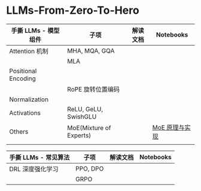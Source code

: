# LLMs-From-Zero-To-Hero


| 手撕 LLMs - 模型组件 | 子项                    | 解读文档 | Notebooks                                 |
| -------------------- | ----------------------- | -------- | ----------------------------------------- |
| Attention 机制       | MHA, MQA, GQA           |          |                                           |
|                      | MLA                     |          |                                           |
| Positional Encoding  |                         |          |                                           |
|                      | RoPE 旋转位置编码       |          |                                           |
| Normalization        |                         |          |                                           |
| Activations          | ReLU, GeLU, SwishGLU    |          |                                           |
| Others               | MoE(Mixture of Experts) |          | [MoE 原理与实现](module/others/MoE.ipynb) |
|                      |                         |          |                                           |


| 手撕 LLMs - 常见算法 | 子项     | 解读文档 | Notebooks |
| -------------------- | -------- | -------- | --------- |
| DRL 深度强化学习     | PPO, DPO |          |           |
|                      | GRPO     |          |           |
